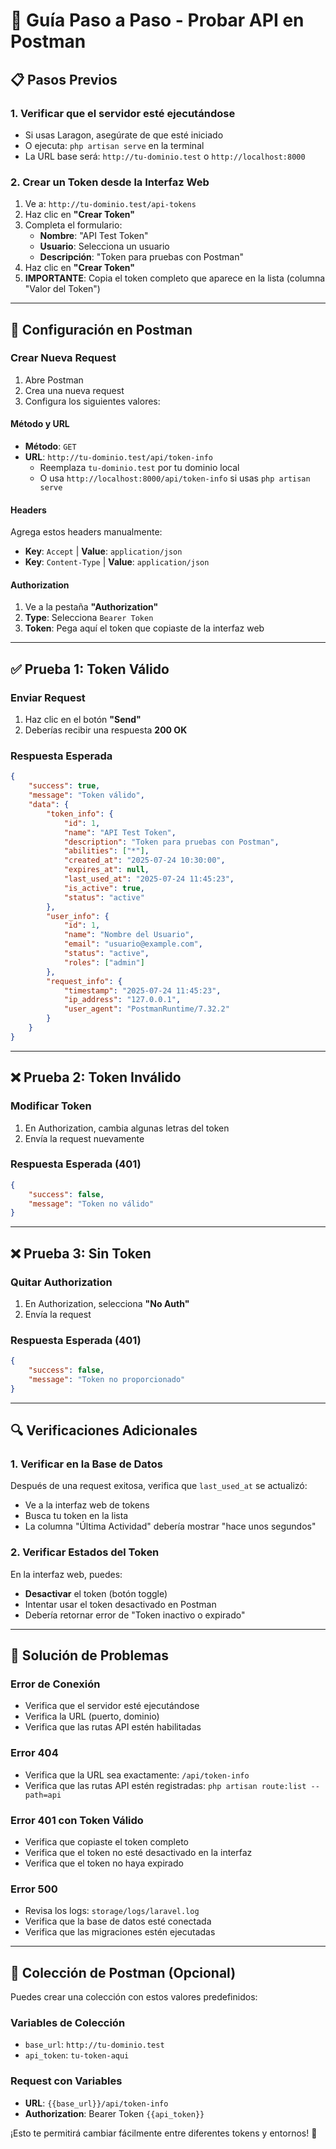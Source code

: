# 🚀 Guía Paso a Paso - Probar API en Postman

## 📋 Pasos Previos

### 1. Verificar que el servidor esté ejecutándose
- Si usas Laragon, asegúrate de que esté iniciado
- O ejecuta: `php artisan serve` en la terminal
- La URL base será: `http://tu-dominio.test` o `http://localhost:8000`

### 2. Crear un Token desde la Interfaz Web
1. Ve a: `http://tu-dominio.test/api-tokens`
2. Haz clic en **"Crear Token"**
3. Completa el formulario:
   - **Nombre**: "API Test Token"
   - **Usuario**: Selecciona un usuario
   - **Descripción**: "Token para pruebas con Postman"
4. Haz clic en **"Crear Token"**
5. **IMPORTANTE**: Copia el token completo que aparece en la lista (columna "Valor del Token")

---

## 🔧 Configuración en Postman

### Crear Nueva Request
1. Abre Postman
2. Crea una nueva request
3. Configura los siguientes valores:

#### Método y URL
- **Método**: `GET`
- **URL**: `http://tu-dominio.test/api/token-info`
  - Reemplaza `tu-dominio.test` por tu dominio local
  - O usa `http://localhost:8000/api/token-info` si usas `php artisan serve`

#### Headers
Agrega estos headers manualmente:
- **Key**: `Accept` | **Value**: `application/json`
- **Key**: `Content-Type` | **Value**: `application/json`

#### Authorization
1. Ve a la pestaña **"Authorization"**
2. **Type**: Selecciona `Bearer Token`
3. **Token**: Pega aquí el token que copiaste de la interfaz web

---

## ✅ Prueba 1: Token Válido

### Enviar Request
1. Haz clic en el botón **"Send"**
2. Deberías recibir una respuesta **200 OK**

### Respuesta Esperada
```json
{
    "success": true,
    "message": "Token válido",
    "data": {
        "token_info": {
            "id": 1,
            "name": "API Test Token",
            "description": "Token para pruebas con Postman",
            "abilities": ["*"],
            "created_at": "2025-07-24 10:30:00",
            "expires_at": null,
            "last_used_at": "2025-07-24 11:45:23",
            "is_active": true,
            "status": "active"
        },
        "user_info": {
            "id": 1,
            "name": "Nombre del Usuario",
            "email": "usuario@example.com",
            "status": "active",
            "roles": ["admin"]
        },
        "request_info": {
            "timestamp": "2025-07-24 11:45:23",
            "ip_address": "127.0.0.1",
            "user_agent": "PostmanRuntime/7.32.2"
        }
    }
}
```

---

## ❌ Prueba 2: Token Inválido

### Modificar Token
1. En Authorization, cambia algunas letras del token
2. Envía la request nuevamente

### Respuesta Esperada (401)
```json
{
    "success": false,
    "message": "Token no válido"
}
```

---

## ❌ Prueba 3: Sin Token

### Quitar Authorization
1. En Authorization, selecciona **"No Auth"**
2. Envía la request

### Respuesta Esperada (401)
```json
{
    "success": false,
    "message": "Token no proporcionado"
}
```

---

## 🔍 Verificaciones Adicionales

### 1. Verificar en la Base de Datos
Después de una request exitosa, verifica que `last_used_at` se actualizó:
- Ve a la interfaz web de tokens
- Busca tu token en la lista
- La columna "Última Actividad" debería mostrar "hace unos segundos"

### 2. Verificar Estados del Token
En la interfaz web, puedes:
- **Desactivar** el token (botón toggle)
- Intentar usar el token desactivado en Postman
- Debería retornar error de "Token inactivo o expirado"

---

## 🐛 Solución de Problemas

### Error de Conexión
- Verifica que el servidor esté ejecutándose
- Verifica la URL (puerto, dominio)
- Verifica que las rutas API estén habilitadas

### Error 404
- Verifica que la URL sea exactamente: `/api/token-info`
- Verifica que las rutas API estén registradas: `php artisan route:list --path=api`

### Error 401 con Token Válido
- Verifica que copiaste el token completo
- Verifica que el token no esté desactivado en la interfaz
- Verifica que el token no haya expirado

### Error 500
- Revisa los logs: `storage/logs/laravel.log`
- Verifica que la base de datos esté conectada
- Verifica que las migraciones estén ejecutadas

---

## 🎯 Colección de Postman (Opcional)

Puedes crear una colección con estos valores predefinidos:

### Variables de Colección
- `base_url`: `http://tu-dominio.test`
- `api_token`: `tu-token-aqui`

### Request con Variables
- **URL**: `{{base_url}}/api/token-info`
- **Authorization**: Bearer Token `{{api_token}}`

¡Esto te permitirá cambiar fácilmente entre diferentes tokens y entornos! 🚀
